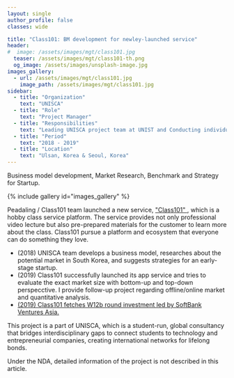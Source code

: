 ```yaml
---
layout: single
author_profile: false
classes: wide

title: "Class101: BM development for newley-launched service"
header:
#  image: /assets/images/mgt/class101.jpg
  teaser: /assets/images/mgt/class101-th.png
  og_image: /assets/images/unsplash-image.jpg
images_gallery:
  - url: /assets/images/mgt/class101.jpg
    image_path: /assets/images/mgt/class101.jpg
sidebar:
  - title: "Organization"
    text: "UNISCA"
  - title: "Role"
    text: "Project Manager"
  - title: "Responsibilities"
    text: "Leading UNISCA project team at UNIST and Conducting individual follow-up project" 
  - title: "Period"
    text: "2018 - 2019"
  - title: "Location"
    text: "Ulsan, Korea & Seoul, Korea" 
---
```


Business model development, Market Research, Benchmark and Strategy for Startup. 

{% include gallery id="images_gallery" %}

Peadaling / Class101 team launched a new service, <a href="https://class101.net/" class="no-uline"> "Class101" </a>, which is a hobby class service platform. The service provides not only professional video lecture but also pre-prepared materials for the customer to learn more about the class. Class101 pursue a platform and ecosystem that everyone can do something they love. 

<ul>
  <li> (2018) UNISCA team develops a business model, researches about the potential market in South Korea, and suggests strategies for an early-stage startup. </li>
  <li> (2019) Class101 successfully launched its app service and tries to evaluate the exact market size with bottom-up and top-down perspecctive. I provide follow-up project regarding offline/online market and quantitative analysis. </li>
  <li> <a href="http://www.theinvestor.co.kr/view.php?ud=20190411000771" class="no-uline"> (2019) Class101 fetches W12b round investment led by SoftBank Ventures Asia. </a> </li> 
</ul>

This project is a part of UNISCA, which is a student-run, global consultancy that bridges interdisciplinary gaps to connect students to technology and entrepreneurial companies, creating international networks for lifelong bonds. 

Under the NDA, detailed information of the project is not described in this article.